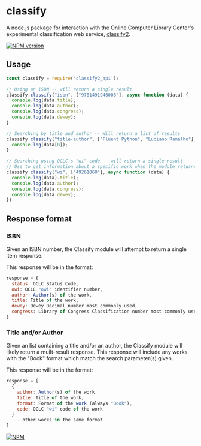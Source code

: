 # classify

A node.js package for interaction with the Online Computer Library Center's
experimental classification web service,
[classify2](http://classify.oclc.org/classify2/).

[![NPM version](https://badge.fury.io/js/classify2_api.png)](http://badge.fury.io/js/classify2_api)

## Usage
```js
const classify = require('classify2_api');

// Using an ISBN -- will return a single result
classify.classify("isbn", ["9781491946008"], async function (data) {
  console.log(data.title);
  console.log(data.author);
  console.log(data.congress);
  console.log(data.dewey);
}

// Searching by title and author -- Will return a list of results
classify.classify("title-author", ["Fluent Python", "Luciano Ramalho"], async function (data) {
  console.log(data[0]);
}

// Searching using OCLC's "wi" code -- will return a single result
// Use to get information about a specific work when the module returns multiple results
classify.classify("wi", ["49261060"], async function (data) {
  console.log(data).title);
  console.log(data.author);
  console.log(data.congress);
  console.log(data.dewey);
})
```

## Response format

### ISBN

Given an ISBN number, the Classify module will attempt to return a single item response.

This response will be in the format:
```js
response = {
  status: OCLC Status Code,
  owi: OCLC "owi" identifier number,
  author: Author(s) of the work,
  title: Title of the work,
  dewey: Dewey Decimal number most commonly used,
  congress: Library of Congress Classification number most commonly used
}
```

### Title and/or Author

Given an list containing a title and/or an author, the Classify module will likely
return a muilt-result response. This response will include any works with the "Book"
format which match the search parameter(s) given.

This response will be in the format:
```js
response = [
  {
    author: Author(s) of the work,
    title: Title of the work,
    format: Format of the work (always "Book"),
    code: OCLC "wi" code of the work
  }
  ... other works in the same format
]
```

[![NPM](https://nodei.co/npm/classify2_api.png)](https://nodei.co/npm/classify2_api/)
